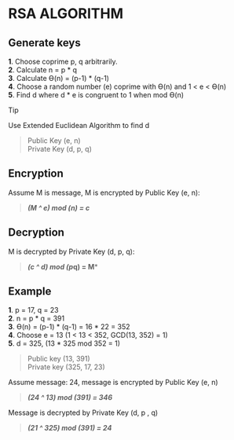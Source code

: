 # RSA ALGORITHM

## Generate keys
**1**. Choose coprime p, q arbitrarily.<br>
**2**. Calculate n = p * q<br>
**3**. Calculate Ɵ(n) = (p-1) * (q-1)<br>
**4**. Choose a random number (e) coprime with Ɵ(n) and 1 < e < Ɵ(n)<br>
**5**. Find d where d * e is congruent to 1 when mod Ɵ(n)<br>
> [!TIP]
> Use Extended Euclidean Algorithm to find d
 
> Public Key (e, n)<br>
> Private Key (d, p, q)<br>

## Encryption
Assume M is message, M is encrypted by Public Key (e, n):<br>
>***(M ^ e) mod (n) = c***

## Decryption
M is decrypted by Private Key (d, p, q):<br>
>***(c ^ d) mod (p*q) = M***<br>

## Example
**1**. p = 17, q = 23<br>
**2**. n = p * q = 391<br>
**3**. Ɵ(n) = (p-1) * (q-1) = 16 * 22 = 352<br>
**4**. Choose e = 13 (1 < 13 < 352, GCD(13, 352) = 1)<br>
**5**. d = 325, (13 * 325 mod 352 = 1)<br>
> Public key (13, 391)<br>
> Private key (325, 17, 23)<br>

Assume message: 24, message is encrypted by Public Key (e, n)<br>
>***(24 ^ 13) mod (391) = 346***<br>
    
Message is decrypted by Private Key (d, p , q)<br>
>***(21 ^ 325) mod (391) = 24***<br>


